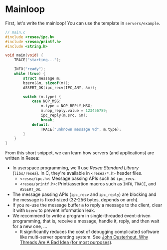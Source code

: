 # Mainloop
First, let's write the mainloop! You can use the template in `servers/example`.

```c
// main.c
#include <resea/ipc.h>
#include <resea/printf.h>
#include <string.h>

void main(void) {
    TRACE("starting...");

    INFO("ready");
    while (true) {
        struct message m;
        bzero(&m, sizeof(m));
        ASSERT_OK(ipc_recv(IPC_ANY, &m));

        switch (m.type) {
            case NOP_MSG:
                m.type = NOP_REPLY_MSG;
                m.nop_reply.value = 123456789;
                ipc_reply(m.src, &m);
                break;
            default:
                TRACE("unknown message %d", m.type);
        }
    }
}
```

From this short snippet, we can learn how servers (and applications) are written
in Resea:

- In userspace programming, we'll use *Resea Standard Library* (`libs/resea`).
  In C, they're available in `<resea/*.h>` header files.
  - `<resea/ipc.h>`: Message passing APIs such as `ipc_recv`.
  - `<resea/printf.h>`: Print/assertion macros such as `INFO`, `TRACE`, and `ASSERT_OK`.
- The message passing APIs (`ipc_recv` and `ipc_reply`) are blocking and the message is
  fixed-sized (32-256 bytes, depends on arch).
- If you re-use the message buffer `m` to reply a message to the client,
  clear it with `bzero` to prevent information leak.
- We recommend to write a program in single-threaded event-driven programming,
  that is, receive a message, handle it, reply, and then wait for a new one, ...
  - It significantly reduces the cost of debugging complicated software like
    multi-server operating system. See [John Ousterhout. Why Threads Are A Bad Idea (for most purposes)](https://web.stanford.edu/~ouster/cgi-bin/papers/threads.pdf).
